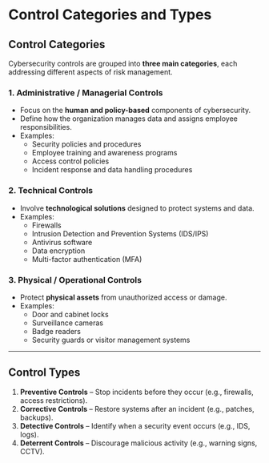 # Control Categories and Types

## Control Categories

Cybersecurity controls are grouped into **three main categories**, each addressing different aspects of risk management.

### 1. Administrative / Managerial Controls
- Focus on the **human and policy-based** components of cybersecurity.  
- Define how the organization manages data and assigns employee responsibilities.  
- Examples:  
  - Security policies and procedures  
  - Employee training and awareness programs  
  - Access control policies  
  - Incident response and data handling procedures  

### 2. Technical Controls
- Involve **technological solutions** designed to protect systems and data.  
- Examples:  
  - Firewalls  
  - Intrusion Detection and Prevention Systems (IDS/IPS)  
  - Antivirus software  
  - Data encryption  
  - Multi-factor authentication (MFA)  

### 3. Physical / Operational Controls
- Protect **physical assets** from unauthorized access or damage.  
- Examples:  
  - Door and cabinet locks  
  - Surveillance cameras  
  - Badge readers  
  - Security guards or visitor management systems  

---

## Control Types

1. **Preventive Controls** – Stop incidents before they occur (e.g., firewalls, access restrictions).  
2. **Corrective Controls** – Restore systems after an incident (e.g., patches, backups).  
3. **Detective Controls** – Identify when a security event occurs (e.g., IDS, logs).  
4. **Deterrent Controls** – Discourage malicious activity (e.g., warning signs, CCTV).
